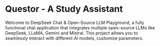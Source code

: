 # Questor - A Study Assistant
Welcome to DeepSeek Chat &amp; Open-Source LLM Playground, a fully functional chat application that integrates multiple open-source LLMs like DeepSeek, LLaMA, Gemini and Mistral. This project allows you to seamlessly interact with different AI models, customize parameters.
